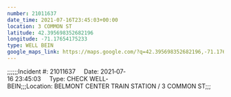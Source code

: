 ```yaml
---
number: 21011637
date_time: 2021-07-16T23:45:03+00:00
location: 3 COMMON ST
latitude: 42.395698352682196
longitude: -71.17654175233
type: WELL BEIN
google_maps_link: https://maps.google.com/?q=42.395698352682196,-71.17654175233
---
```


;;;;;;Incident #: 21011637     Date: 2021‐07‐16 23:45:03     Type: CHECK WELL‐BEIN;;;Location: BELMONT CENTER TRAIN STATION / 3 COMMON ST;;;
